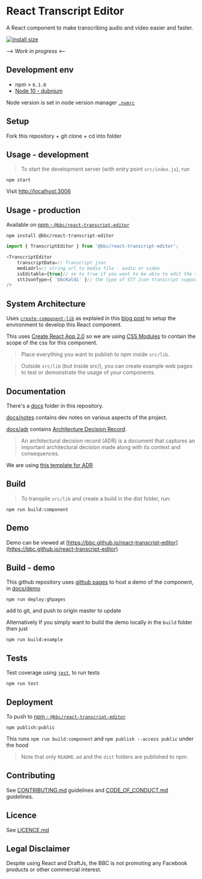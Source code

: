 # React Transcript Editor

<!-- _One liner_ -->
A React component to make transcribing audio and video easier and faster.

[![install size](https://packagephobia.now.sh/badge?p=@bbc/react-transcript-editor)](https://packagephobia.now.sh/result?p=@bbc/react-transcript-editor)

_--> Work in progress <--_ 

<!-- _Screenshot of UI - optional_ -->

## Development env

 <!-- _How to run the development environment_ -->

- npm > `6.1.0`
- [Node 10 - dubnium](https://scotch.io/tutorials/whats-new-in-node-10-dubnium)

Node version is set in node version manager [`.nvmrc`](https://github.com/creationix/nvm#nvmrc)

<!-- _Coding style convention ref optional, eg which linter to use_ -->

<!-- _Linting, github pre-push hook - optional_ -->


## Setup

<!-- _stack - optional_ -->
<!-- _How to build and run the code/app_ -->

Fork this repository + git clone + cd into folder 

## Usage - development

<!-- git clone git@github.com:bbc/react-transcript-editor.git -->

> To start the development server (with entry point `src/index.js`), run

```
npm start
```

Visit [http://localhost:3006](http://localhost:3006)


## Usage - production

<!-- npm install react-transcript-editor -->

<!-- exampel usage - require etc.. -->
<!-- https://www.npmjs.com/package/@bbc/react-transcript-editor -->

Available on [npm - `@bbc/react-transcript-editor`](https://www.npmjs.com/package/@bbc/react-transcript-editor)

```
npm install @bbc/react-transcript-editor
```

```js
import { TranscriptEditor } from '@bbc/react-transcript-editor';

<TranscriptEditor
    transcriptData=// Transcript json
    mediaUrl=// string url to media file - audio or video 
    isEditable={true}// se to true if you want to be able to edit the text
    sttJsonType={ 'bbcKaldi' }// the type of STT Json transcript supported.
/>
```

## System Architecture

<!-- _High level overview of system architecture_ -->

Uses [`create-component-lib`](https://www.npmjs.com/package/create-component-lib) as explaied in this [blog post](https://hackernoon.com/creating-a-library-of-react-components-using-create-react-app-without-ejecting-d182df690c6b) to setup the environment to develop this React component.

This uses [Create React App 2.0](https://reactjs.org/blog/2018/10/01/create-react-app-v2.html) so we are using [CSS Modules](https://github.com/css-modules/css-modules) to contain the scope of the css for this component.

> Place everything you want to publish to npm inside `src/lib`. 

> Outside `src/lib` (but inside src/), you can create example web pages to test or demonstrate the usage of your components.

## Documentation 

There's a [docs](./docs) folder in this repository. 

[docs/notes](./docs/notes) contains dev notes on various aspects of the project.

[docs/adr](./docs/adr) contains [Architecture Decision Record](https://github.com/joelparkerhenderson/architecture_decision_record).

> An architectural decision record (ADR) is a document that captures an important architectural decision made along with its context and consequences.

We are using [this template for ADR](https://gist.github.com/iaincollins/92923cc2c309c2751aea6f1b34b31d95)


## Build

<!-- _How to run build_ -->

> To transpile `src/lib` and create a build in the dist folder, run:

```
npm run build:component
```

## Demo 

Demo can be viewed at [https://bbc.github.io/react-transcript-editor](https://bbc.github.io/react-transcript-editor)

<!-- https://github.com/gitname/react-gh-pages 
-->


## Build - demo 

This github repository uses [github pages](https://pages.github.com/) to host a demo of the component, in [docs/demo](./docs/demo)

```
npm run deploy:ghpages
```

add to git, and push to origin master to update

<!-- https://help.github.com/articles/user-organization-and-project-pages/#project-pages-sites -->

Alternatively If you simply want to build the demo locally in the `build` folder then just

```
npm run build:example
```

## Tests

<!-- _How to carry out tests_ -->

Test coverage using [`jest`](https://jestjs.io/), to run tests

 ```
 npm run test
 ```

## Deployment

<!-- _How to deploy the code/app into test/staging/production_ -->

To push to  [npm - `@bbc/react-transcript-editor`](https://www.npmjs.com/package/@bbc/react-transcript-editor)

```
npm publish:public
```

This runs `npm run build:component` and `npm publish --access public` under the hood

> Note that only `README.md` and the `dist` folders are published to npm.


## Contributing 

See [CONTRIBUTING.md](./CONTRIBUTING.md) guidelines and [CODE_OF_CONDUCT.md](./CODE_OF_CONDUCT.md) guidelines.


## Licence

See [LICENCE.md](./LICENCE.md)


## Legal Disclaimer

Despite using React and DraftJs, the BBC is not promoting any Facebook products or other commercial interest.